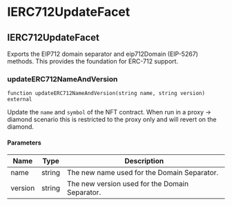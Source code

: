 # IERC712UpdateFacet

## IERC712UpdateFacet

Exports the EIP712 domain separator and eip712Domain (EIP-5267) methods. This provides the foundation for ERC-712 support.

### updateERC712NameAndVersion

```solidity
function updateERC712NameAndVersion(string name, string version) external
```

Update the `name` and `symbol` of the NFT contract. When run in a proxy -> diamond scenario this is restricted to the proxy only and will revert on the diamond.

#### Parameters

| Name    | Type   | Description                                    |
| ------- | ------ | ---------------------------------------------- |
| name    | string | The new name used for the Domain Separator.    |
| version | string | The new version used for the Domain Separator. |

